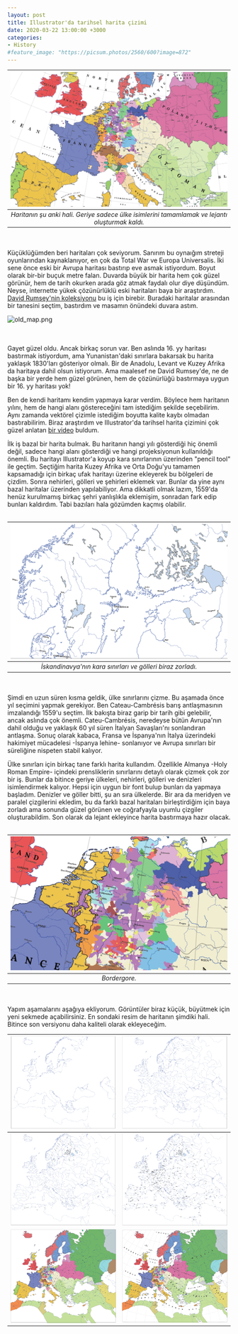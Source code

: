 ```yaml
---
layout: post
title: Illustrator'da tarihsel harita çizimi
date: 2020-03-22 13:00:00 +3000
categories:
- History
#feature_image: "https://picsum.photos/2560/600?image=872"
---
```


| ![map_zoomed.png](https://raw.githubusercontent.com/ekinda/ekinda.github.io/master/photos/map_zoomed.PNG) |
|:--:|
| *Haritanın şu anki hali. Geriye sadece ülke isimlerini tamamlamak ve lejantı oluşturmak kaldı.* |

<br/><br/>
Küçüklüğümden beri haritaları çok seviyorum. Sanırım bu oynaığım streteji oyunlarından kaynaklanıyor, en çok da Total War ve Europa Universalis. İki sene önce eski bir Avrupa haritası bastırıp eve asmak istiyordum. Boyut olarak bir-bir buçuk metre falan. Duvarda büyük bir harita hem çok güzel görünür, hem de tarih okurken arada göz atmak faydalı olur diye düşündüm. Neyse, internette yükek çözünürlüklü eski haritaları baya bir araştırdım. [David Rumsey'nin koleksiyonu](www.davidrumsey.com/luna/servlet/view/all) bu iş için birebir. Buradaki haritalar arasından bir tanesini seçtim, bastırdım ve masamın önündeki duvara astım.

![old_map.png](https://raw.githubusercontent.com/ekinda/ekinda.github.io/master/photos/old_map.PNG)

<br/><br/>
Gayet güzel oldu. Ancak birkaç sorun var. Ben aslında 16. yy haritası bastırmak istiyordum, ama Yunanistan'daki sınırlara bakarsak bu harita yaklaşık 1830'ları gösteriyor olmalı. Bir de Anadolu, Levant ve Kuzey Afrika da haritaya dahil olsun istiyorum. Ama maalesef ne David Rumsey'de, ne de başka bir yerde hem güzel görünen, hem de çözünürlüğü bastırmaya uygun bir 16. yy haritası yok!

Ben de kendi haritamı kendim yapmaya karar verdim. Böylece hem haritanın yılını, hem de hangi alanı göstereceğini tam istediğim şekilde seçebilirim. Aynı zamanda vektörel çizimle istediğim boyutta kalite kaybı olmadan bastırabilirim. Biraz araştırdım ve Illustrator'da tarihsel harita çizimini çok güzel anlatan [bir video](https://www.youtube.com/watch?v=QkjH51zLtbE) buldum.

İlk iş bazal bir harita bulmak. Bu haritanın hangi yılı gösterdiği hiç önemli değil, sadece hangi alanı gösterdiği ve hangi projeksiyonun kullanıldığı önemli. Bu haritayı Illustrator'a koyup kara sınırlarının üzerinden "pencil tool" ile geçtim. Seçtiğim harita Kuzey Afrika ve Orta Doğu'yu tamamen kapsamadığı için birkaç ufak haritayı üzerine ekleyerek bu bölgeleri de çizdim. Sonra nehirleri, gölleri ve şehirleri eklemek var. Bunlar da yine aynı bazal haritalar üzerinden yapılabiliyor. Ama dikkatli olmak lazım, 1559'da henüz kurulmamış birkaç şehri yanlışlıkla eklemişim, sonradan fark edip bunları kaldırdım. Tabi bazıları hala gözümden kaçmış olabilir.
<br/><br/>

| ![iskandinavya.png](https://raw.githubusercontent.com/ekinda/ekinda.github.io/master/photos/iskandinavya.PNG) |
|:--:|
| *İskandinavya'nın kara sınırları ve gölleri biraz zorladı.* |

<br/><br/>
Şimdi en uzun süren kısma geldik, ülke sınırlarını çizme. Bu aşamada önce yıl seçimini yapmak gerekiyor. Ben Cateau-Cambrésis barış antlaşmasının imzalandığı 1559'u seçtim. İlk bakışta biraz garip bir tarih gibi gelebilir, ancak aslında çok önemli. Cateu-Cambrésis, neredeyse bütün Avrupa'nın dahil olduğu ve yaklaşık 60 yıl süren İtalyan Savaşları'nı sonlandıran antlaşma. Sonuç olarak kabaca, Fransa ve İspanya'nın İtalya üzerindeki hakimiyet mücadelesi -İspanya lehine- sonlanıyor ve Avrupa sınırları bir süreliğine nispeten stabil kalıyor.

Ülke sınırları için birkaç tane farklı harita kullandım. Özellikle Almanya -Holy Roman Empire- içindeki prensliklerin sınırlarını detaylı olarak çizmek çok zor bir iş. Bunlar da bitince geriye ülkeleri, nehirleri, gölleri ve denizleri isimlendirmek kalıyor. Hepsi için uygun bir font bulup bunları da yapmaya başladım. Denizler ve göller bitti, şu an sıra ülkelerde. Bir ara da meridyen ve paralel çizgilerini ekledim, bu da farklı bazal haritaları birleştirdiğim için baya zorladı ama sonunda güzel görünen ve coğrafyayla uyumlu çizgiler oluşturabildim. Son olarak da lejant ekleyince harita bastırmaya hazır olacak.
<br/><br/>

| ![hre3.png](https://raw.githubusercontent.com/ekinda/ekinda.github.io/master/photos/hre3.PNG) |
|:--:|
| *Bordergore.* |

<br/><br/>
Yapım aşamalarını aşağıya ekliyorum. Görüntüler biraz küçük, büyütmek için yeni sekmede açabilirsiniz. En sondaki resim de haritanın şimdiki hali. Bitince son versiyonu daha kaliteli olarak ekleyeceğim.

| ![1.png](https://raw.githubusercontent.com/ekinda/ekinda.github.io/master/photos/1.PNG) | ![2.png](https://raw.githubusercontent.com/ekinda/ekinda.github.io/master/photos/2.PNG) |
|:--:|:--:|
| ![3.png](https://raw.githubusercontent.com/ekinda/ekinda.github.io/master/photos/3.PNG) | ![4.png](https://raw.githubusercontent.com/ekinda/ekinda.github.io/master/photos/4.PNG) |
| ![5.png](https://raw.githubusercontent.com/ekinda/ekinda.github.io/master/photos/5.PNG) | ![6.png](https://raw.githubusercontent.com/ekinda/ekinda.github.io/master/photos/6.PNG) |
